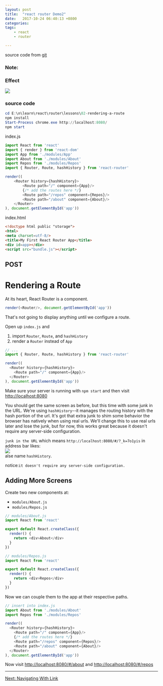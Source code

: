 ```yaml
---
layout: post
title:  "react router Demo2"
date:   2017-10-24 06:40:13 +0800
categories:  
tags: 
    - react
    - router

---  
```


source code from [git](https://github.com/reactjs/react-router-tutorial/tree/master/lessons/02-rendering-a-route)

### Note: ###



### Effect ###

![](https://i.imgur.com/l2MtAwG.gif)

### source code ###

```powershell
cd E:\n\learn\react\router\lessons\02-rendering-a-route
npm install
Start-Process chrome.exe http://localhost:8080/
npm start
```

index.js
```javascript 
import React from 'react'
import { render } from 'react-dom'
import App from './modules/App'
import About from './modules/About'
import Repos from './modules/Repos'
import { Router, Route, hashHistory } from 'react-router'

render((
    <Router history={hashHistory}>
        <Route path="/" component={App}/>
        {/* add the routes here */}
        <Route path="/repos" component={Repos}/>
        <Route path="/about" component={About}/>
    </Router>
), document.getElementById('app'))
```

index.html
```html  
<!doctype html public "storage">
<html>
<meta charset=utf-8/>
<title>My First React Router App</title>
<div id=app></div>
<script src="bundle.js"></script>
```


## POST ##

# Rendering a Route

At its heart, React Router is a component.

```js
render(<Router/>, document.getElementById('app'))
```

That's not going to display anything until we configure a route.

Open up `index.js` and

1. import `Router`, `Route`, and `hashHistory`
2. render a `Router` instead of `App`

```js
// ...
import { Router, Route, hashHistory } from 'react-router'

render((
  <Router history={hashHistory}>
    <Route path="/" component={App}/>
  </Router>
), document.getElementById('app'))
```

Make sure your server is running with `npm start` and then visit
[http://localhost:8080](http://localhost:8080)

You should get the same screen as before, but this time with some junk
in the URL. We're using `hashHistory`--it manages the routing history
with the hash portion of the url. It's got that extra junk to shim some
behavior the browser has natively when using real urls.  We'll change
this to use real urls later and lose the junk, but for now, this works
great because it doesn't require any server-side configuration.


`junk in the URL` which means `http://localhost:8080/#/?_k=7o1yis`  in address bar likes:  
![](https://i.imgur.com/BB3O4SH.png)   
alse name `hashHistory`.

notice:`it doesn't require any server-side configuration.`


## Adding More Screens

Create two new components at:

- `modules/About.js`
- `modules/Repos.js`

```js
// modules/About.js
import React from 'react'

export default React.createClass({
  render() {
    return <div>About</div>
  }
})
```

```js
// modules/Repos.js
import React from 'react'

export default React.createClass({
  render() {
    return <div>Repos</div>
  }
})
```

Now we can couple them to the app at their respective paths.

```js
// insert into index.js
import About from './modules/About'
import Repos from './modules/Repos'

render((
  <Router history={hashHistory}>
    <Route path="/" component={App}/>
    {/* add the routes here */}
    <Route path="/repos" component={Repos}/>
    <Route path="/about" component={About}/>
  </Router>
), document.getElementById('app'))
```

Now visit [http://localhost:8080/#/about](http://localhost:8080/#/about) and
[http://localhost:8080/#/repos](http://localhost:8080/#/repos)

---

[Next: Navigating With Link](../03-navigating-with-link/)